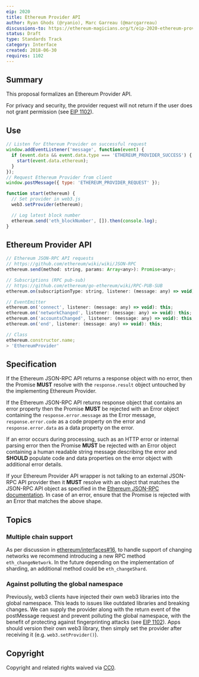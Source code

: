 ```yaml
---
eip: 2020
title: Ethereum Provider API
author: Ryan Ghods (@ryanio), Marc Garreau (@marcgarreau)
discussions-to: https://ethereum-magicians.org/t/eip-2020-ethereum-provider/640
status: Draft
type: Standards Track
category: Interface
created: 2018-06-30
requires: 1102
---
```


## Summary

This proposal formalizes an Ethereum Provider API.

For privacy and security, the provider request will not return if the user does not grant permission (see [EIP 1102](https://github.com/ethereum/EIPs/blob/master/EIPS/eip-1102.md)).

## Use

```js
// Listen for Ethereum Provider on successful request
window.addEventListener('message', function(event) {
  if (event.data && event.data.type === 'ETHEREUM_PROVIDER_SUCCESS') {
    start(event.data.ethereum);
  }
});
// Request Ethereum Provider from client
window.postMessage({ type: 'ETHEREUM_PROVIDER_REQUEST' });

function start(ethereum) {
  // Set provider in web3.js
  web3.setProvider(ethereum);

  // Log latest block number
  ethereum.send('eth_blockNumber', []).then(console.log);
}
```

## Ethereum Provider API

```js
// Ethereum JSON-RPC API requests
// https://github.com/ethereum/wiki/wiki/JSON-RPC
ethereum.send(method: string, params: Array<any>): Promise<any>;

// Subscriptions (RPC pub-sub)
// https://github.com/ethereum/go-ethereum/wiki/RPC-PUB-SUB
ethereum.on(subscriptionType: string, listener: (message: any) => void): this;

// EventEmitter
ethereum.on('connect', listener: (message: any) => void): this;
ethereum.on('networkChanged', listener: (message: any) => void): this;
ethereum.on('accountsChanged', listener: (message: any) => void): this;
ethereum.on('end', listener: (message: any) => void): this;

// Class
ethereum.constructor.name;
> 'EthereumProvider'
```

## Specification

If the Ethereum JSON-RPC API returns a response object with no error, then the Promise **MUST** resolve with the `response.result` object untouched by the implementing Ethereum Provider.

If the Ethereum JSON-RPC API returns response object that contains an error property then the Promise **MUST** be rejected with an Error object containing the `response.error.message` as the Error message, `response.error.code` as a code property on the error and `response.error.data` as a data property on the error.

If an error occurs during processing, such as an HTTP error or internal parsing error then the Promise **MUST** be rejected with an Error object containing a human readable string message describing the error and **SHOULD** populate code and data properties on the error object with additional error details.

If your Ethereum Provider API wrapper is not talking to an external JSON-RPC API provider then it **MUST** resolve with an object that matches the JSON-RPC API object as specified in the [Ethereum JSON-RPC documentation](https://github.com/ethereum/wiki/wiki/JSON-RPC). In case of an error, ensure that the Promise is rejected with an Error that matches the above shape.

## Topics

### Multiple chain support

As per discussion in [ethereum/interfaces#16](https://github.com/ethereum/interfaces/issues/16), to handle support of changing networks we recommend introducing a new RPC method `eth_changeNetwork`. In the future depending on the implementation of sharding, an additional method could be `eth_changeShard`.

### Against polluting the global namespace

Previously, web3 clients have injected their own web3 libraries into the global namespace. This leads to issues like outdated libraries and breaking changes. We can supply the provider along with the return event of the postMessage request and prevent polluting the global namespace, with the benefit of protecting against fingerprinting attacks (see [EIP 1102](https://github.com/ethereum/EIPs/blob/master/EIPS/eip-1102.md)). Apps should version their own web3 library, then simply set the provider after receiving it (e.g. `web3.setProvider()`).

## Copyright

Copyright and related rights waived via [CC0](https://creativecommons.org/publicdomain/zero/1.0/).
